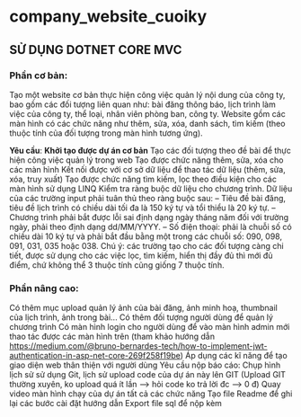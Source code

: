 # company_website_cuoiky
## SỬ DỤNG DOTNET CORE MVC 

### Phần cơ bản: 
Tạo một website cơ bản thực hiện công việc quản lý nội dung của công ty, bao gồm các đối tượng liên quan như: bài đăng thông báo, lịch trình làm việc của công ty, thể loại, nhân viên phòng ban, công ty. Website gồm các màn hình có các chức năng như thêm, sửa, xóa, danh sách, tìm kiếm (theo thuộc tính của đối tượng trong màn hình tương ứng). 

**Yêu cầu**:
**Khởi tạo được dự án cơ bản**
Tạo các đối tượng theo đề bài để thực hiện công việc quản lý trong web
Tạo được chức năng thêm, sửa, xóa cho các màn hình
Kết nối được với cơ sở dữ liệu để thao tác dữ liệu (thêm, sửa, xóa, truy xuất)
Tạo được chức năng tìm kiếm, lọc theo điều kiện cho các màn hình sử dụng LINQ
Kiểm tra ràng buộc dữ liệu cho chương trình. Dữ liệu của các trường input phải tuân thủ theo ràng buộc sau: 
– Tiêu đề bài đăng, tiêu đề lịch trình có chiều dài tối đa là 150 ký tự và tổi thiểu là 20 ký tự.
– Chương trình phải bắt được lỗi sai định dạng ngày tháng năm đối với trường ngày, phải theo định dạng dd/MM/YYYY.
– Số điện thoại: phải là chuỗi số có chiều dài 10 ký tự và phải bắt đầu bằng một trong các chuỗi số: 090, 098, 091, 031, 035 hoặc 038. 
Chú ý: các trường tạo cho các đối tượng càng chi tiết, được sử dụng cho các việc lọc, tìm kiếm, hiển thị đầy đủ thì mới đủ điểm, chứ không thể 3 thuộc tính cũng giống 7 thuộc tính.

### Phần nâng cao:
Có thêm mục upload quản lý ảnh của bài đăng, ảnh minh hoạ, thumbnail của lịch trình, ảnh trong bài...
Có thêm đối tượng người dùng để quản lý chương trình
Có màn hình login cho người dùng để vào màn hình admin mới thao tác được các màn hình trên (tham khảo hướng dẫn https://medium.com/@bruno-bernardes-tech/how-to-implement-jwt-authentication-in-asp-net-core-269f258f19be)
Áp dụng các kĩ năng để tạo giao diện web thân thiện với người dùng
Yêu cầu nộp báo cáo:
Chụp hình lịch sử sử dụng Git, lịch sử upload code của dự án này lên GIT (Upload GIT thường xuyên, ko upload quá ít lần --> hỏi code ko trả lời đc --> 0 đ)
Quay video màn hình chạy của dự án tất cả các chức năng
Tạo file Readme để ghi lại các bước cài đặt hướng dẫn
Export file sql để nộp kèm